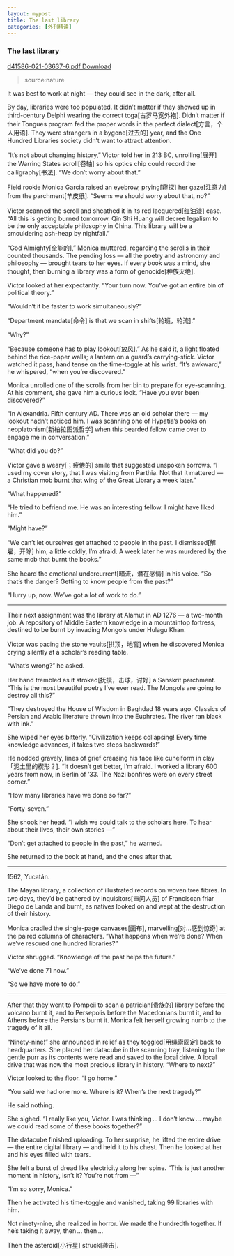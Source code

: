 ```yaml
---
layout: mypost
title: The last library
categories: [外刊精读]
---
```


### The last library

[d41586-021-03637-6.pdf Download ](d41586-021-03637-6.pdf)

> source:nature

It was best to work at night — they could see in the dark, after all.

By day, libraries were too populated. It didn’t matter if they showed up in third-century Delphi wearing the correct toga[古罗马宽外袍]. Didn’t matter if their Tongues program fed the proper words in the perfect dialect[方言，个人用语]. They were strangers in a bygone[过去的] year, and the One Hundred Libraries society didn’t want to attract attention.

“It’s not about changing history,” Victor told her in 213 BC, unrolling[展开] the Warring States scroll[卷轴] so his optics chip could record the calligraphy[书法]. “We don’t worry about that.”

Field rookie Monica Garcia raised an eyebrow, prying[窥探] her gaze[注意力] from the parchment[羊皮纸]. “Seems we should worry about that, no?”

Victor scanned the scroll and sheathed it in its red lacquered[红油漆] case. “All this is getting burned tomorrow. Qin Shi Huang will decree legalism to be the only acceptable philosophy in China. This library will be a smouldering ash-heap by nightfall.”

“God Almighty[全能的],” Monica muttered, regarding the scrolls in their counted thousands. The pending loss — all the poetry and astronomy and philosophy — brought tears to her eyes. If every book was a mind, she thought, then burning a library was a form of genocide[种族灭绝].

Victor looked at her expectantly. “Your turn now. You’ve got an entire bin of political theory.”

“Wouldn’t it be faster to work simultaneously?”

“Department mandate[命令] is that we scan in shifts[轮班，轮流].”

“Why?”

“Because someone has to play lookout[放风].” As he said it, a light floated behind the rice-paper walls; a lantern on a guard’s carrying-stick. Victor watched it pass, hand tense on the time-toggle at his wrist. “It’s awkward,” he whispered, “when you’re discovered.”

Monica unrolled one of the scrolls from her bin to prepare for eye-scanning. At his comment, she gave him a curious look. “Have you ever been discovered?”

“In Alexandria. Fifth century AD. There was an old scholar there — my lookout hadn’t noticed him. I was scanning one of Hypatia’s books on neoplatonism[新柏拉图派哲学] when this bearded fellow came over to engage me in conversation.”

“What did you do?”

Victor gave a weary[；疲倦的] smile that suggested unspoken sorrows. “I used my cover story, that I was visiting from Parthia. Not that it mattered — a Christian mob burnt that wing of the Great Library a week later.”

“What happened?”

“He tried to befriend me. He was an interesting fellow. I might have liked him.”

“Might have?”

“We can’t let ourselves get attached to people in the past. I dismissed[解雇，开除] him, a little coldly, I’m afraid. A week later he was murdered by the same mob that burnt the books.”

She heard the emotional undercurrent[暗流，潜在感情] in his voice. “So that’s the danger? Getting to know people from the past?”

“Hurry up, now. We’ve got a lot of work to do.”

*****

Their next assignment was the library at Alamut in AD 1276 — a two-month job. A repository of Middle Eastern knowledge in a mountaintop fortress, destined to be burnt by invading Mongols under Hulagu Khan.

Victor was pacing the stone vaults[拱顶，地窖] when he discovered Monica crying silently at a scholar’s reading table.

“What’s wrong?” he asked.

Her hand trembled as it stroked[抚摸，击球，讨好] a Sanskrit parchment. “This is the most beautiful poetry I’ve ever read. The Mongols are going to destroy all this?”

“They destroyed the House of Wisdom in Baghdad 18 years ago. Classics of Persian and Arabic literature thrown into the Euphrates. The river ran black with ink.”

She wiped her eyes bitterly. “Civilization keeps collapsing! Every time knowledge advances, it takes two steps backwards!”

He nodded gravely, lines of grief creasing his face like cuneiform in clay「泥土里的楔形？]. “It doesn’t get better, I’m afraid. I worked a library 600 years from now, in Berlin of ’33. The Nazi bonfires were on every street corner.”

“How many libraries have we done so far?”

“Forty-seven.”

She shook her head. “I wish we could talk to the scholars here. To hear about their lives, their own stories —”

“Don’t get attached to people in the past,” he warned.

She returned to the book at hand, and the ones after that.

*****

1562, Yucatán.

The Mayan library, a collection of illustrated records on woven tree fibres. In two days, they’d be gathered by inquisitors[审问人员] of Franciscan friar Diego de Landa and burnt, as natives looked on and wept at the destruction of their history.

Monica cradled the single-page canvases[画布], marvelling[对...感到惊奇] at the paired columns of characters. “What happens when we’re done? When we’ve rescued one hundred libraries?”

Victor shrugged. “Knowledge of the past helps the future.”

“We’ve done 71 now.”

“So we have more to do.”

*****

After that they went to Pompeii to scan a patrician[贵族的] library before the volcano burnt it, and to Persepolis before the Macedonians burnt it, and to Athens before the Persians burnt it. Monica felt herself growing numb to the tragedy of it all.

“Ninety-nine!” she announced in relief as they toggled[用绳索固定] back to headquarters. She placed her datacube in the scanning tray, listening to the gentle purr as its contents were read and saved to the local drive. A local drive that was now the most precious library in history. “Where to next?”

Victor looked to the floor. “I go home.”

“You said we had one more. Where is it? When’s the next tragedy?”

He said nothing.

She sighed. “I really like you, Victor. I was thinking … I don’t know … maybe we could read some of these books together?”

The datacube finished uploading. To her surprise, he lifted the entire drive — the entire digital library — and held it to his chest. Then he looked at her and his eyes filled with tears.

She felt a burst of dread like electricity along her spine. “This is just another moment in history, isn’t it? You’re not from —”

“I’m so sorry, Monica.”

Then he activated his time-toggle and vanished, taking 99 libraries with him.

Not ninety-nine, she realized in horror. We made the hundredth together. If he’s taking it away, then … then …

Then the asteroid[小行星] struck[袭击].


